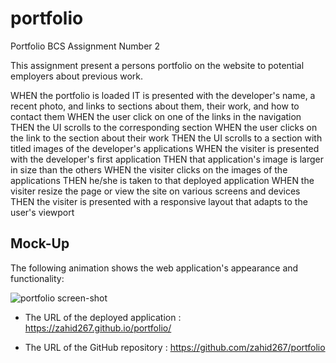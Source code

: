 # portfolio
Portfolio BCS Assignment Number 2

This assignment present a persons portfolio on the website to potential employers about previous work.

WHEN the portfolio is loaded
IT is presented with the developer's name, a recent photo, and links to sections about them, their work, and how to contact them
WHEN the user click on one of the links in the navigation
THEN the UI scrolls to the corresponding section
WHEN the user clicks on the link to the section about their work
THEN the UI scrolls to a section with titled images of the developer's applications
WHEN the visiter is presented with the developer's first application
THEN that application's image is larger in size than the others
WHEN the visiter clicks on the images of the applications
THEN he/she is taken to that deployed application
WHEN the visiter resize the page or view the site on various screens and devices
THEN the visiter is presented with a responsive layout that adapts to the user's viewport


## Mock-Up

The following animation shows the web application's appearance and functionality:

![portfolio screen-shot](./assets/images/Portfolio_Demo.gif)


* The URL of the deployed application : https://zahid267.github.io/portfolio/

* The URL of the GitHub repository : https://github.com/zahid267/portfolio